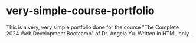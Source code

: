 # very-simple-course-portfolio
This is a very, very simple portfolio done for the course "The Complete 2024 Web Development Bootcamp" of Dr. Angela Yu. Written in HTML only.
